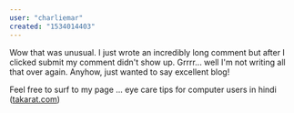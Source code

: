 ```yaml
---
user: "charliemar"
created: "1534014403"
---
```


Wow that was unusual. I just wrote an incredibly long comment but after I clicked submit my comment didn't show up.
Grrrr... well I'm not writing all that over again. Anyhow, just wanted to say 
excellent blog!

Feel free to surf to my page ... eye care tips for computer users in hindi (<a href="http://takarat.com/user/profile/262440">takarat.com</a>)

